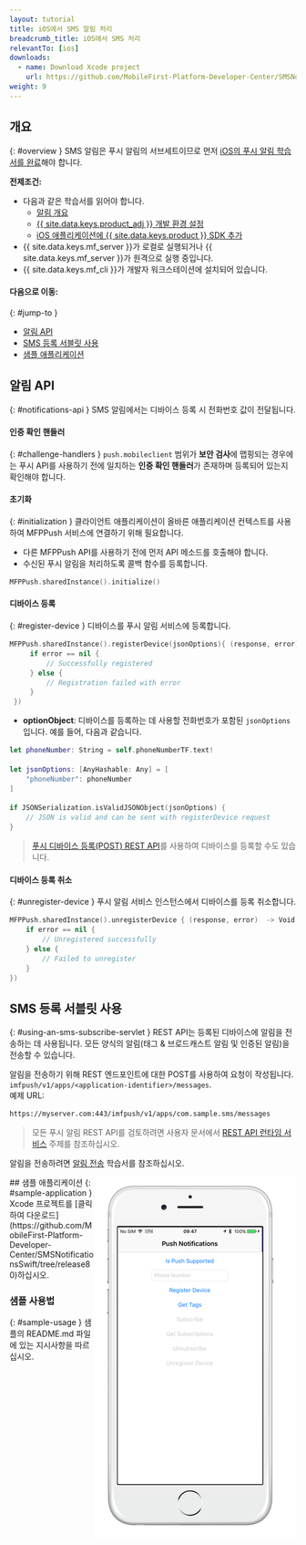 ```yaml
---
layout: tutorial
title: iOS에서 SMS 알림 처리
breadcrumb_title: iOS에서 SMS 처리
relevantTo: [ios]
downloads:
  - name: Download Xcode project
    url: https://github.com/MobileFirst-Platform-Developer-Center/SMSNotificationsSwift/tree/release80
weight: 9
---
```

<!-- NLS_CHARSET=UTF-8 -->
## 개요
{: #overview }
SMS 알림은 푸시 알림의 서브세트이므로 먼저 [iOS의 푸시 알림 학습서를 완료](../../)해야 합니다.

**전제조건:**

* 다음과 같은 학습서를 읽어야 합니다.
  * [알림 개요](../../)
  * [{{ site.data.keys.product_adj }} 개발 환경 설정](../../../installation-configuration/#installing-a-development-environment)
  * [iOS 애플리케이션에 {{ site.data.keys.product }} SDK 추가](../../../application-development/sdk/ios)
* {{ site.data.keys.mf_server }}가 로컬로 실행되거나 {{ site.data.keys.mf_server }}가 원격으로 실행 중입니다.
* {{ site.data.keys.mf_cli }}가 개발자 워크스테이션에 설치되어 있습니다.

#### 다음으로 이동:
{: #jump-to }
* [알림 API](#notifications-api)   
* [SMS 등록 서블릿 사용](#using-an-sms-subscribe-servlet)     
* [샘플 애플리케이션](#sample-application)

## 알림 API
{: #notifications-api }
SMS 알림에서는 디바이스 등록 시 전화번호 값이 전달됩니다.

#### 인증 확인 핸들러
{: #challenge-handlers }
`push.mobileclient` 범위가 **보안 검사**에 맵핑되는 경우에는 푸시 API를 사용하기 전에 일치하는 **인증 확인 핸들러**가 존재하며 등록되어 있는지 확인해야 합니다.

#### 초기화
{: #initialization }
클라이언트 애플리케이션이 올바른 애플리케이션 컨텍스트를 사용하여 MFPPush 서비스에 연결하기 위해 필요합니다.

* 다른 MFPPush API를 사용하기 전에 먼저 API 메소드를 호출해야 합니다.
* 수신된 푸시 알림을 처리하도록 콜백 함수를 등록합니다.

```swift
MFPPush.sharedInstance().initialize()
```

#### 디바이스 등록
{: #register-device }
디바이스를 푸시 알림 서비스에 등록합니다.

```swift
MFPPush.sharedInstance().registerDevice(jsonOptions){ (response, error) -> Void in
     if error == nil {
         // Successfully registered
     } else {
         // Registration failed with error
     }
 })
```

* **optionObject**: 디바이스를 등록하는 데 사용할 전화번호가 포함된 `jsonOptions`입니다. 예를 들어, 다음과 같습니다.

```swift
let phoneNumber: String = self.phoneNumberTF.text!

let jsonOptions: [AnyHashable: Any] = [
    "phoneNumber": phoneNumber
]

if JSONSerialization.isValidJSONObject(jsonOptions) {
    // JSON is valid and can be sent with registerDevice request
}

```

> [푸시 디바이스 등록(POST) REST API](http://www.ibm.com/support/knowledgecenter/en/SSHS8R_8.0.0/com.ibm.worklight.apiref.doc/rest_runtime/r_restapi_push_device_registration_post.html)를 사용하여 디바이스를 등록할 수도 있습니다.

#### 디바이스 등록 취소
{: #unregister-device }
푸시 알림 서비스 인스턴스에서 디바이스를 등록 취소합니다.

```swift
MFPPush.sharedInstance().unregisterDevice { (response, error)  -> Void in
    if error == nil {
        // Unregistered successfully
    } else {
        // Failed to unregister
    }
})
```

## SMS 등록 서블릿 사용
{: #using-an-sms-subscribe-servlet }
REST API는 등록된 디바이스에 알림을 전송하는 데 사용됩니다. 모든 양식의 알림(태그 &amp; 브로드캐스트 알림 및 인증된 알림)을 전송할 수 있습니다.

알림을 전송하기 위해 REST 엔드포인트에 대한 POST를 사용하여 요청이 작성됩니다. `imfpush/v1/apps/<application-identifier>/messages`.  
예제 URL:

```bash
https://myserver.com:443/imfpush/v1/apps/com.sample.sms/messages
```

> 모든 푸시 알림 REST API를 검토하려면 사용자 문서에서 <a href="https://www.ibm.com/support/knowledgecenter/SSHS8R_8.0.0/com.ibm.worklight.apiref.doc/rest_runtime/c_restapi_runtime.html">REST API 런타임 서비스</a> 주제를 참조하십시오.

알림을 전송하려면 [알림 전송](../../sending-notifications) 학습서를 참조하십시오.

<img alt="샘플 애플리케이션의 이미지" src="sample-app.png" style="float:right"/>
## 샘플 애플리케이션
{: #sample-application }
Xcode 프로젝트를 [클릭하여 다운로드](https://github.com/MobileFirst-Platform-Developer-Center/SMSNotificationsSwift/tree/release80)하십시오.

### 샘플 사용법
{: #sample-usage }
샘플의 README.md 파일에 있는 지시사항을 따르십시오.

